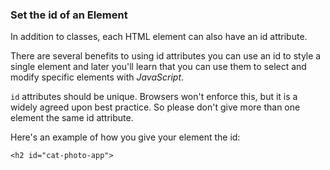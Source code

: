 ### Set the id of an Element
In addition to classes, each HTML element can also have an id attribute.

There are several benefits to using id attributes you can use an id to style a single element and later you'll learn that you can use them to select and modify specific elements with *_JavaScript_*.

`id` attributes should be unique. Browsers won't enforce this, but it is a widely agreed upon best practice. So please don't give more than one element the same id attribute.

Here's an example of how you give your element the id:
```
<h2 id="cat-photo-app">
```
